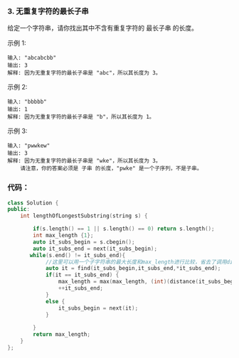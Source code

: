 ### 3. 无重复字符的最长子串
给定一个字符串，请你找出其中不含有重复字符的 最长子串 的长度。

示例 1:

    输入: "abcabcbb"
    输出: 3 
    解释: 因为无重复字符的最长子串是 "abc"，所以其长度为 3。
示例 2:  

    输入: "bbbbb"
    输出: 1
    解释: 因为无重复字符的最长子串是 "b"，所以其长度为 1。  
示例 3:

    输入: "pwwkew"
    输出: 3
    解释: 因为无重复字符的最长子串是 "wke"，所以其长度为 3。
        请注意，你的答案必须是 子串 的长度，"pwke" 是一个子序列，不是子串。
### 代码：
```c++
class Solution {
public:
    int lengthOfLongestSubstring(string s) {

        if(s.length() == 1 || s.length() == 0) return s.length();
        int max_length {1};
        auto it_subs_begin = s.cbegin();
        auto it_subs_end = next(it_subs_begin);
       while(s.end() != it_subs_end){
            //这里可以用一个子字符串的最大长度和max_length进行比较，省去了调用distance的费用，但是有用吗？
            auto it = find(it_subs_begin,it_subs_end,*it_subs_end);
            if(it == it_subs_end) {
                max_length = max(max_length, (int)(distance(it_subs_begin,it_subs_end) + 1));
                ++it_subs_end;
            }
            else {
                it_subs_begin = next(it);
            }
            
        }
        return max_length;
    }
};
```